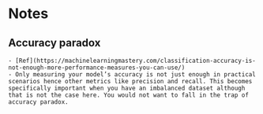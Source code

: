 # Notes

## Accuracy paradox
    - [Ref](https://machinelearningmastery.com/classification-accuracy-is-not-enough-more-performance-measures-you-can-use/)
    - Only measuring your model’s accuracy is not just enough in practical scenarios hence other metrics like precision and recall. This becomes specifically important when you have an imbalanced dataset although that is not the case here. You would not want to fall in the trap of accuracy paradox.